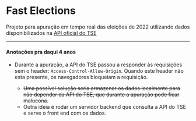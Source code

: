 # Fast Elections

Projeto para apuração em tempo real das eleições de 2022 utilizando dados disponibilizados na [API oficial do TSE]( https://www.tse.jus.br/eleicoes/eleicoes-2022/interessados-na-divulgacao-de-resultados-2022)

------------


#### Anotações pra daqui 4 anos
 - Durante a apuração, a API do TSE passou a responder às requisições sem o header: `Access-Control-Allow-Origin`. Quando este header não esta presente, os navegadores bloqueiam a requisição.

 	- ~~Uma possível solução seria armazenar os dados localmente para não depender da API do TSE, que durante a apuração pode ficar malucona.~~
 	- Outra ideia é rodar um servidor backend que consulta a API do TSE e serve o front end com os dados.